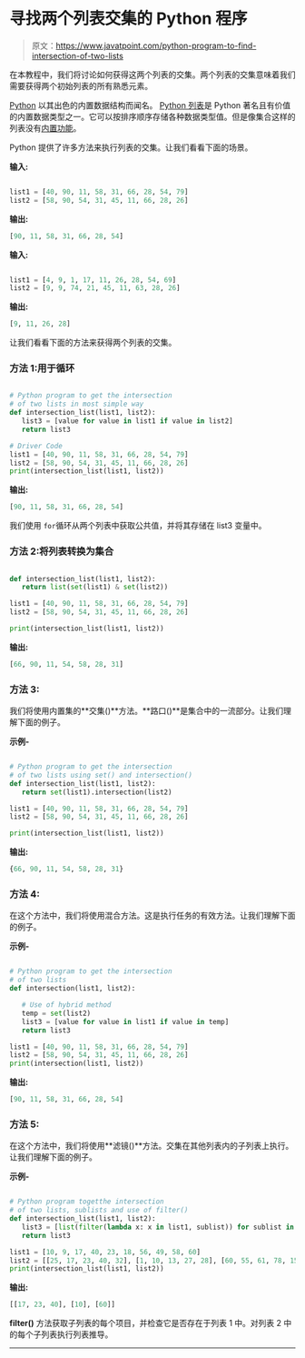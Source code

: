 # 寻找两个列表交集的 Python 程序

> 原文：<https://www.javatpoint.com/python-program-to-find-intersection-of-two-lists>

在本教程中，我们将讨论如何获得这两个列表的交集。两个列表的交集意味着我们需要获得两个初始列表的所有熟悉元素。

[Python](https://www.javatpoint.com/python-tutorial) 以其出色的内置数据结构而闻名。 [Python 列表](https://www.javatpoint.com/python-lists)是 Python 著名且有价值的内置数据类型之一。它可以按排序顺序存储各种数据类型值。但是像集合这样的列表没有[内置功能](https://www.javatpoint.com/python-built-in-functions)。

Python 提供了许多方法来执行列表的交集。让我们看看下面的场景。

**输入:**

```py

list1 = [40, 90, 11, 58, 31, 66, 28, 54, 79]
list2 = [58, 90, 54, 31, 45, 11, 66, 28, 26]

```

**输出:**

```py
[90, 11, 58, 31, 66, 28, 54]

```

**输入:**

```py

list1 = [4, 9, 1, 17, 11, 26, 28, 54, 69]
list2 = [9, 9, 74, 21, 45, 11, 63, 28, 26]

```

**输出:**

```py
[9, 11, 26, 28]

```

让我们看看下面的方法来获得两个列表的交集。

### 方法 1:用于循环

```py

# Python program to get the intersection
# of two lists in most simple way
def intersection_list(list1, list2):
   list3 = [value for value in list1 if value in list2]
   return list3

# Driver Code
list1 = [40, 90, 11, 58, 31, 66, 28, 54, 79]
list2 = [58, 90, 54, 31, 45, 11, 66, 28, 26]
print(intersection_list(list1, list2))

```

**输出:**

```py
[90, 11, 58, 31, 66, 28, 54]

```

我们使用 `for`循环从两个列表中获取公共值，并将其存储在 list3 变量中。

### 方法 2:将列表转换为集合

```py

def intersection_list(list1, list2):
   return list(set(list1) & set(list2))

list1 = [40, 90, 11, 58, 31, 66, 28, 54, 79]
list2 = [58, 90, 54, 31, 45, 11, 66, 28, 26]

print(intersection_list(list1, list2))

```

**输出:**

```py
[66, 90, 11, 54, 58, 28, 31]

```

### 方法 3:

我们将使用内置集的**交集()**方法。**路口()**是集合中的一流部分。让我们理解下面的例子。

**示例-**

```py

# Python program to get the intersection
# of two lists using set() and intersection()
def intersection_list(list1, list2):
   return set(list1).intersection(list2)

list1 = [40, 90, 11, 58, 31, 66, 28, 54, 79]
list2 = [58, 90, 54, 31, 45, 11, 66, 28, 26]

print(intersection_list(list1, list2))

```

**输出:**

```py
{66, 90, 11, 54, 58, 28, 31}

```

### 方法 4:

在这个方法中，我们将使用混合方法。这是执行任务的有效方法。让我们理解下面的例子。

**示例-**

```py

# Python program to get the intersection
# of two lists
def intersection(list1, list2):

   # Use of hybrid method
   temp = set(list2)
   list3 = [value for value in list1 if value in temp]
   return list3

list1 = [40, 90, 11, 58, 31, 66, 28, 54, 79]
list2 = [58, 90, 54, 31, 45, 11, 66, 28, 26]
print(intersection(list1, list2))

```

**输出:**

```py
[90, 11, 58, 31, 66, 28, 54]

```

### 方法 5:

在这个方法中，我们将使用**滤镜()**方法。交集在其他列表内的子列表上执行。让我们理解下面的例子。

**示例-**

```py

# Python program togetthe intersection
# of two lists, sublists and use of filter()
def intersection_list(list1, list2):
   list3 = [list(filter(lambda x: x in list1, sublist)) for sublist in list2]
   return list3

list1 = [10, 9, 17, 40, 23, 18, 56, 49, 58, 60]
list2 = [[25, 17, 23, 40, 32], [1, 10, 13, 27, 28], [60, 55, 61, 78, 15, 76]]
print(intersection_list(list1, list2))

```

**输出:**

```py
[[17, 23, 40], [10], [60]]

```

**filter()** 方法获取子列表的每个项目，并检查它是否存在于列表 1 中。对列表 2 中的每个子列表执行列表推导。

* * *